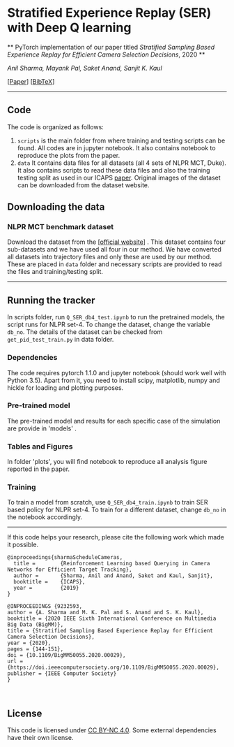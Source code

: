 
# Stratified Experience Replay (SER) with Deep Q learning
** PyTorch implementation of our paper titled _Stratified Sampling Based Experience Replay for Efficient Camera Selection Decisions_,  2020 **

_Anil Sharma, Mayank Pal, Saket Anand, Sanjit K. Kaul_

[[Paper](https://www.computer.org/csdl/proceedings-article/bigmm/2020/09232593/1o56ALOzkeA)] [[BibTeX](https://www.computer.org/csdl/api/v1/citation/bibtex/proceedings/1o56xuliEpi/09232593)]

---

## Code

The code is organized as follows:
1. ```scripts``` is the main folder from where training and testing scripts can be found. All codes are in jupyter notebook. It also contains notebook to reproduce the plots from the paper. 
2. ```data``` It contains data files for all datasets (all 4 sets of NLPR MCT, Duke). It also contains scripts to read these data files and also the training testing split as used in our ICAPS [paper](https://github.com/anilsh/scheduleQueries). Original images of the dataset can be downloaded from the dataset website. 

## Downloading the data

### NLPR MCT benchmark dataset

Download the dataset from the [[official website](http://mct.idealtest.org/Datasets.html)] . This dataset contains four sub-datasets and we have used all four in our method. 
We have converted all datasets into trajectory files and only these are used by our method. These are placed in ```data``` folder and necessary scripts are provided to read the files and training/testing split.

---

## Running the tracker

In scripts folder, run ```Q_SER_db4_test.ipynb``` to run the pretrained models, the script runs for NLPR set-4. To change the dataset, change the variable ```db_no```. The details of the dataset can be checked from ```get_pid_test_train.py``` in data folder.  


### Dependencies

The code requires pytorch 1.1.0 and jupyter notebook (should work well with Python 3.5). Apart from it, you need to install scipy, matplotlib, numpy and hickle for loading and plotting purposes. 

### Pre-trained model

The pre-trained model and results for each specific case of the simulation are provide in 'models' . 

### Tables and Figures
In folder 'plots', you will find notebook to reproduce all analysis figure reported in the paper. 


### Training

To train a model from scratch, use ```Q_SER_db4_train.ipynb``` to train SER based policy for NLPR set-4. To train for a different dataset, change ```db_no``` in the notebook accordingly. 

---

If this code helps your research, please cite the following work which made it possible.

```
@inproceedings{sharmaScheduleCameras,
  title =        {Reinforcement Learning based Querying in Camera Networks for Efficient Target Tracking},
  author =       {Sharma, Anil and Anand, Saket and Kaul, Sanjit},
  booktitle =    {ICAPS},
  year =         {2019}
}

@INPROCEEDINGS {9232593,
author = {A. Sharma and M. K. Pal and S. Anand and S. K. Kaul},
booktitle = {2020 IEEE Sixth International Conference on Multimedia Big Data (BigMM)},
title = {Stratified Sampling Based Experience Replay for Efficient Camera Selection Decisions},
year = {2020},
pages = {144-151},
doi = {10.1109/BigMM50055.2020.00029},
url = {https://doi.ieeecomputersociety.org/10.1109/BigMM50055.2020.00029},
publisher = {IEEE Computer Society}
}



```

## License

This code is licensed under [CC BY-NC 4.0](https://creativecommons.org/licenses/by-nc/4.0/). Some external dependencies have their own license.

